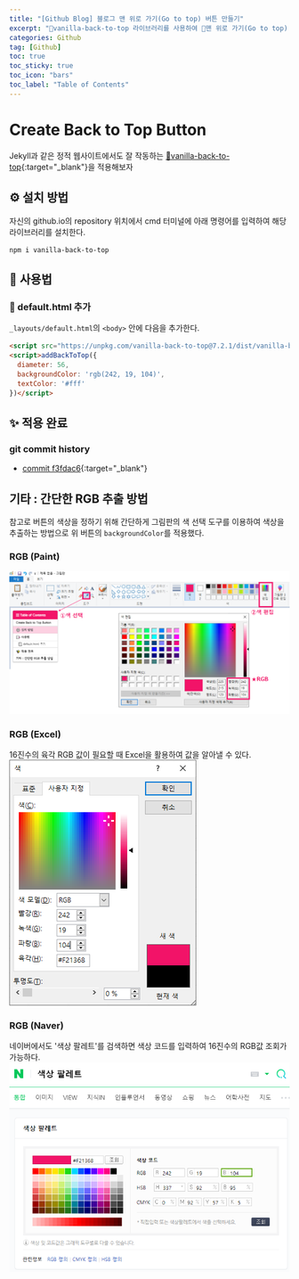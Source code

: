 ```yaml
---
title: "[Github Blog] 블로그 맨 위로 가기(Go to top) 버튼 만들기"
excerpt: "🔗vanilla-back-to-top 라이브러리를 사용하여 🔼맨 위로 가기(Go to top) 버튼을 적용해보자!"
categories: Github
tag: [Github]
toc: true
toc_sticky: true
toc_icon: "bars"
toc_label: "Table of Contents"
---
```


# Create Back to Top Button
Jekyll과 같은 정적 웹사이트에서도 잘 작동하는 [🔗vanilla-back-to-top](https://github.com/vfeskov/vanilla-back-to-top){:target="_blank"}을 적용해보자

## ⚙️ 설치 방법
자신의 github.io의 repository 위치에서 cmd 터미널에 아래 명령어를 입력하여 해당 라이브러리를 설치한다.

```
npm i vanilla-back-to-top
```

## 📑 사용법
### 📃 default.html 추가
`_layouts/default.html`의 `<body>` 안에 다음을 추가한다.

```html
<script src="https://unpkg.com/vanilla-back-to-top@7.2.1/dist/vanilla-back-to-top.min.js"></script>
<script>addBackToTop({
  diameter: 56,
  backgroundColor: 'rgb(242, 19, 104)',
  textColor: '#fff'
})</script>
```

## ✨ 적용 완료

### git commit history
- [commit f3fdac6](https://github.com/seoyh1104/seoyh1104.github.io/commit/f3fdac6){:target="_blank"}

## 기타 : 간단한 RGB 추출 방법
참고로 버튼의 색상을 정하기 위해 간단하게 그림판의 색 선택 도구를 이용하여 색상을 추출하는 방법으로 위 버튼의 `backgroundColor`를 적용했다.

### RGB (Paint)
![images](/images/2022-11-04-create-back-to-top-button/rgb.png)

### RGB (Excel)
16진수의 육각 RGB 값이 필요할 때 Excel을 활용하여 값을 알아낼 수 있다.
![images](/images/2022-11-04-create-back-to-top-button/rgb-excel.png)

### RGB (Naver)
네이버에서도 '색상 팔레트'를 검색하면 색상 코드를 입력하여 16진수의 RGB값 조회가 가능하다.
![images](/images/2022-11-04-create-back-to-top-button/rgb-naver.png)